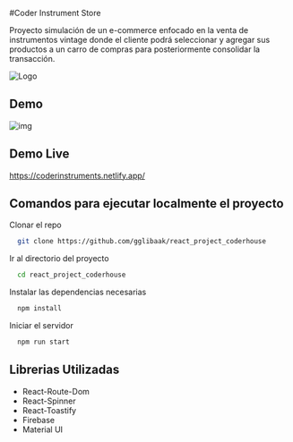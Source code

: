 #Coder Instrument Store

Proyecto simulación de un e-commerce enfocado en la venta de instrumentos vintage donde el cliente podrá seleccionar y agregar sus productos a un carro de compras para posteriormente consolidar la transacción.

![Logo](https://i.postimg.cc/KYWyRmVD/logo.png)


## Demo
![img](https://i.postimg.cc/8P8w50bv/screen-recording.gif)

## Demo Live
https://coderinstruments.netlify.app/

## Comandos para ejecutar localmente el proyecto

Clonar el repo

```bash
  git clone https://github.com/gglibaak/react_project_coderhouse
```

Ir al directorio del proyecto

```bash
  cd react_project_coderhouse
```

Instalar las dependencias necesarias

```bash
  npm install
```

Iniciar el servidor

```bash
  npm run start
```

## Librerias Utilizadas
* React-Route-Dom
* React-Spinner
* React-Toastify
* Firebase
* Material UI


